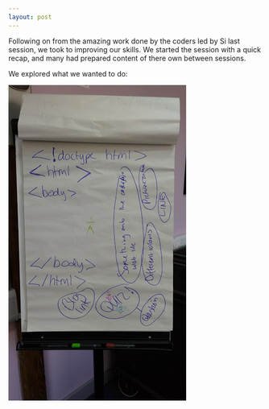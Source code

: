 ```yaml
---
layout: post
---
```

Following on from the amazing work done by the coders led by Si last session, we took to improving our skills.
We started the session with a quick recap, and many had prepared content of there own between sessions.

We explored what we wanted to do:

![Ideas for the session](/assets/2017-02-18-ideas.jpg)
